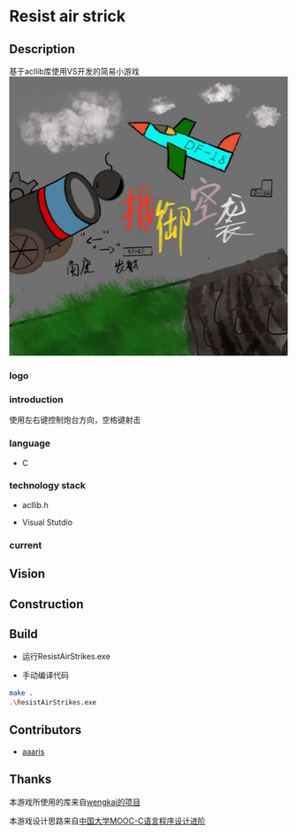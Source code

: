 # Resist air strick

## Description

基于acllib库使用VS开发的简易小游戏
![avatar](./RAS/ResistAirStrikes/begin.jpg)

### logo

<!-- ![avatar](./RAS/ResistAirStrikes/ResistAirStrikes.ico) -->

### introduction 
使用左右键控制炮台方向，空格键射击

### language 

- C

### technology stack  
- acllib.h

- Visual Stutdio

### current

## Vision
 
## Construction

## Build
- 运行ResistAirStrikes.exe

- 手动编译代码
```bash
make .
.\ResistAirStrikes.exe
```

## Contributors  
- [aaaris](https://github.com/aaaris)

## Thanks 
本游戏所使用的库来自[wengkai的项目](https://github.com/wengkai/ACLLib)

本游戏设计思路来自[中国大学MOOC-C语言程序设计进阶](https://www.icourse163.org/course/ZJU-200001?tid=1464397446)
